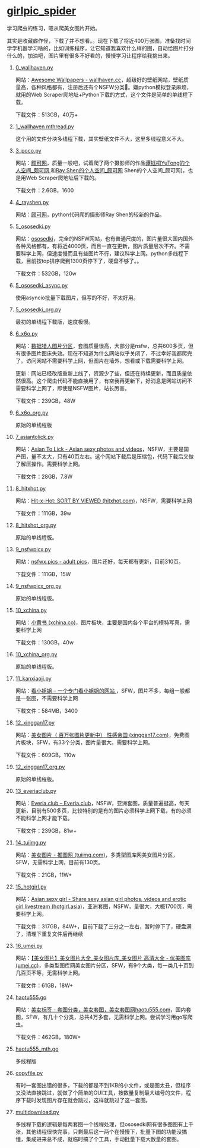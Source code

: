 # **[girlpic_spider](https://github.com/xijiu27149/girlpic_spider)**
学习爬虫的练习，嗯从爬美女图片开始。

其实是收藏癖作怪，下载了并不想看。。现在下载了将近400万张图，准备找时间学学机器学习啥的，比如训练程序，让它知道我喜欢什么样的图，自动给图片打分什么的，加油吧，图片里有很多不好看的，慢慢学习让程序给我挑出来。

1. [0_wallhaven.py](https://github.com/xijiu27149/beautypiccrawler/blob/main/0_wallhaven.py)

   网站：[Awesome Wallpapers - wallhaven.cc](https://wallhaven.cc)，超级好的壁纸网站，壁纸质量高，各种风格都有，注册后还有个NSFW分类🤤。嫌python模拟登录麻烦，就用的Web Scraper爬地址+Python下载的方式，这个文件是简单的单线程下载。

   下载文件：513GB，40万+

2. [1_wallhaven mthread.py](https://github.com/xijiu27149/beautypiccrawler/blob/main/1_wallhaven%20mthread.py)

   这个用的文件分块多线程下载，其实壁纸文件不大，这里多线程意义不大。

3. [3_poco.py](https://github.com/xijiu27149/beautypiccrawler/blob/main/3_poco.py)

   网站：[颇可网](https://www.poco.cn/)，质量一般吧，试着爬了两个摄影师的作品[谭钰桐YuTong的个人空间_颇可网 ](https://www.poco.cn/user/id65856082)和[Ray Shen的个人空间_颇可网](http://rayshen.poco.cn) Shen的个人空间_颇可网)，也是用Web Scraper爬地址后下载的。

   下载文件：2.6GB，1600

4. [4_rayshen.py](https://github.com/xijiu27149/beautypiccrawler/blob/main/4_rayshen.py)

   网站：[颇可网](https://www.poco.cn/)，python代码爬的摄影师Ray Shen的较新的作品。

5. [5_ososedki.py](https://github.com/xijiu27149/beautypiccrawler/blob/main/5_ososedki.py)

   网站：[ososedki](https://ososedki.com/)，完全的NSFW网站，也有普通尺度的，图片量很大国内国外各种风格都有，有将近4000页，而且一直在更新，图片质量层次不齐。不需要科学上网，但速度慢而且有些图片不行，建议科学上网。python多线程下载，目前按top排序爬到1300页停下了，硬盘不够了。。

   下载文件：532GB，120w

6. [5_ososedki_async.py](https://github.com/xijiu27149/beautypiccrawler/blob/main/5_ososedki_async.py)

   使用asyncio批量下载图片，但写的不好，不太好用。

7. [5_ososedki_org.py](https://github.com/xijiu27149/beautypiccrawler/blob/main/5_ososedki_org.py)

   最初的单线程下载版，速度极慢。

8. [6_x6o.py](https://github.com/xijiu27149/beautypiccrawler/blob/main/6_x6o.py)

   网站：[数据猎人图片分区](https://www.x6o.com/)，套图质量很高，大部分是nsfw，总共600多页，但有很多图片图床失效。现在不知道为什么网站似乎关闭了，不过幸好我都爬完了。访问网站不需要科学上网，但图片在墙外，想看或下载需要科学上网。

   更新：网站已经改版重新上线了，资源少了些，但还在持续更新，而且质量依然很高。这个爬虫代码不能直接用了，有空我再更新下，好消息是网站访问不需要科学上网了，即使是NSFW图片，站长厉害。

   下载文件：239GB，48W

9. [6_x6o_org.py](https://github.com/xijiu27149/beautypiccrawler/blob/main/6_x6o_org.py)

   原始的单线程版

10. [7_asiantolick.py](https://github.com/xijiu27149/beautypiccrawler/blob/main/7_asiantolick.py)

    网站：[Asian To Lick - Asian sexy photos and videos](https://asiantolick.com/)，NSFW，主要是国产图，量不太大，只有40页左右。这个网站下载后是压缩包，代码下载后又做了解压操作。需要科学上网。

    下载文件：28GB，7.8W

11. [8_hitxhot.py](https://github.com/xijiu27149/beautypiccrawler/blob/main/8_hitxhot.py)

    网站：[Hit-x-Hot: SORT BY VIEWED (hitxhot.com)](https://hitxhot.com/hot)，NSFW，需要科学上网

    下载文件：111GB，39w

12. [8_hitxhot_org.py](https://github.com/xijiu27149/beautypiccrawler/blob/main/8_hitxhot_org.py)

    原始的单线程版。

13. [9_nsfwpicx.py](https://github.com/xijiu27149/beautypiccrawler/blob/main/9_nsfwpicx.py)

    网站：[nsfwx.pics - adult pics](https://nsfwx.pics/)，图片还好，每天都有更新，目前310页。

    下载文件：111GB，15W

14. [9_nsfwpicx_org.py](https://github.com/xijiu27149/beautypiccrawler/blob/main/9_nsfwpicx_org.py)

    原始的单线程版。

15. [10_xchina.py](https://github.com/xijiu27149/beautypiccrawler/blob/main/10_xchina.py)

    网站：[小黄书 (xchina.co)](https://xchina.co/)，图片板块，主要是国内各个平台的模特写真，需要科学上网

    下载文件：130GB，40w

16. [10_xchina_org.py](https://github.com/xijiu27149/beautypiccrawler/blob/main/10_xchina_org.py)

    原始的单线程版。

17. [11_kanxiaojj.py](https://github.com/xijiu27149/beautypiccrawler/blob/main/11_kanxiaojj.py)

    网站：[看小姐姐 – 一个专门看小姐姐的网站 ](https://www.kanxiaojiejie.com/)，SFW，图片不多，每组一般都是一张图，不需要科学上网

    下载文件：584MB，3400

18. [12_xinggan17.py](https://github.com/xijiu27149/beautypiccrawler/blob/main/12_xinggan17.py)

    网站：[美女图片（ 百万张图片更新中） 性感帝国 (xinggan17.com)](https://www.xinggan17.com/forum.php?gid=169)，免费图片板块，SFW，有33个分类，图片量很大。需要科学上网。

    下载文件：609GB，110w

19. [12_xinggan17_org.py](https://github.com/xijiu27149/beautypiccrawler/blob/main/12_xinggan17_org.py)

    原始的单线程版。

20. [13_everiaclub.py](https://github.com/xijiu27149/beautypiccrawler/blob/main/13_everiaclub.py)

    网站：[Everia.club – Everia.club](https://everia.club/)，NSFW，亚洲套图，质量普遍挺高，每天更新，目前有500多页，比较特别的是有的图片必须科学上网下载，有的必须不能科学上网才能下载。

    下载文件：239GB，81w+

21. [14_tuiimg.py](https://github.com/xijiu27149/girlpic_spider/blob/main/14_tuiimg.py)

    网站：[美女图片 - 推图网 (tuiimg.com)](https://www.tuiimg.com/meinv/)，多类型图库网美女图片分区，SFW，无需科学上网，目前有130页。

    下载文件：21GB，11W+

22. [15_hotgirl.py](https://github.com/xijiu27149/girlpic_spider/blob/main/15_hotgirl.py)

    网站：[Asian sexy girl - Share sexy asian girl photos, videos and erotic girl livestream (hotgirl.asia)](https://hotgirl.asia/)，亚洲套图，NSFW，量很大，大概1700页，需要科学上网。

    下载文件：317GB，84W+，目前下载了三分之一左右，暂时停下了，硬盘满了，清理下重复文件后再继续

23. [16_umei.py](https://github.com/xijiu27149/girlpic_spider/blob/main/16_umei.py)

    网站：[【美女图片】美女图片大全_美女图片库_美女图片 高清大全 - 优美图库 (umei.cc)](https://www.umei.cc/meinvtupian/)，多类型图库网美女图片分区，SFW，有9个大类，每一类几十页到几百页不等，无需科学上网。

    下载文件：61GB，18W+

24. [haotu555.go](https://github.com/xijiu27149/girlpic_spider/blob/main/goprj/haotu555.go)

    网站：[美女标签 - 套图分类，美女套图，美女套图网haotu555.com](https://www.haotu555.net/htm/98/)，国内套图，SFW，有几十个分类，总共4万多套，无需科学上网。尝试学习用go写爬虫。

    下载文件：462GB，180W+

25. [haotu555_mth.go](https://github.com/xijiu27149/girlpic_spider/blob/main/goprj/haotu_mth/haotu555_mth.go)

    多线程版

26. [copyfile.py](https://github.com/xijiu27149/beautypiccrawler/blob/main/copyfile.py)

    有时一套图出错的很多，下载的都是不到1KB的小文件，或是图太丑，但程序又没法直接跳过，就做了个简单的GUI工具，按数量复制最大编号的文件，程序下载时发现图片存在就会跳过，这样就跳过了这一套图。

27. [multidownload.py](https://github.com/xijiu27149/beautypiccrawler/blob/main/multidownload.py)

    多线程下载的逻辑是每两套图一个线程处理，但ososedki网有很多图图有上千张，其他线程很快完事，只剩最后这一两个在慢慢下，批量下图的功能没搞懂，集成进来总不成，就临时搞了个工具，手动批量下载大数量的套图。

    
